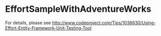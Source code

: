 # EffortSampleWithAdventureWorks
For details, please see http://www.codeproject.com/Tips/1036630/Using-Effort-Entity-Framework-Unit-Testing-Tool